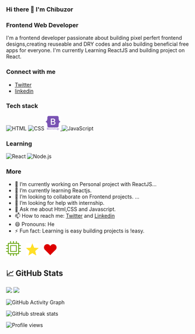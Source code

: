 ### Hi there 👋 I'm Chibuzor

### Frontend Web Developer
I'm a frontend developer passionate about building pixel perfert frontend designs,creating reuseable and DRY codes and also building beneficial free apps for everyone. I'm currently Learning ReactJS and building project on React.

### Connect with me
* [Twitter](https://twitter.com/francisobinneji)
* [linkedin](https://linkedin.com/in/chibuzor-francis-obinneji/)

### Tech stack
![HTML](https://img.shields.io/badge/HTML5-E34F26?style=for-the-badge&logo=html5&logoColor=white) 
![CSS](https://img.shields.io/badge/-css3-1572B6?&style=for-the-badge&logo=css3&logoColor=white)
<a href="https://getbootstrap.com" target="_blank">
  <img src="https://raw.githubusercontent.com/devicons/devicon/master/icons/bootstrap/bootstrap-plain-wordmark.svg"  alt="bootstrap" width="40" height="40"/>
 </a>
 ![JavaScript](https://img.shields.io/badge/-javascript-F7DF1E?&style=for-the-badge&logo=javascript&logoColor=black)

### Learning

![React](https://img.shields.io/badge/-ReactJS-grey?&style=for-the-badge&logo=react&logoColor=61DAFB)
![Node.js](https://img.shields.io/badge/Node.js-339933?style=for-the-badge&logo=nodedotjs&logoColor=white)

### More

- 🔭 I’m currently working on Personal project with ReactJS...
- 🌱 I’m currently learning Reactjs.
- 👯 I’m looking to collaborate on Frontend projects. ...
- 🤔 I’m looking for help with internship. 
- 💬 Ask me about Html,CSS and Javascript.
- 📫 How to reach me: [Twitter](https://twitter.com/francisobinneji) and [Linkedin]()
- 😄 Pronouns: He
- ⚡ Fun fact: Learning is easy building projects is !easy.

<a href='https://docs.github.com/en/developers'><img src='https://raw.githubusercontent.com/acervenky/animated-github-badges/master/assets/devbadge.gif' width='40' height='40'></a> <a href='https://stars.github.com/'><img src='https://raw.githubusercontent.com/acervenky/animated-github-badges/master/assets/starbadge.gif' width='35' height='35'></a> <a href='https://docs.github.com/en/github/supporting-the-open-source-community-with-github-sponsors'><img src='https://raw.githubusercontent.com/acervenky/animated-github-badges/master/assets/sponsorbadge.gif' width='35' height='35'></a> 

<!-- [![Top Langs](https://github-readme-stats.vercel.app/api/top-langs/?username=obinneji)](https://github.com/anuraghazra/github-readme-stats) -->

<!-- ![GitHub stats](https://github-readme-stats.vercel.app/api?username=obinneji&show_icons=true) -->
## 📈 GitHub Stats

<a href="https://github.com/obinneji/github-readme-stats"><img height="150em" src="https://github-readme-stats.vercel.app/api/top-langs/?username=obinneji&hide=Shell,Ruby&layout=compact&theme=onedark" /></a> 
<a href="https://github.com/obinneji/github-readme-stats"><img height="150em" src="https://github-readme-stats.vercel.app/api?username=obinneji&show_icons=true&theme=onedark" /></a>
 

![GitHub Activity Graph](https://activity-graph.herokuapp.com/graph?username=obinneji)  

![GitHub streak stats](https://github-readme-streak-stats.herokuapp.com/?user=obinneji)  

![Profile views](https://gpvc.arturio.dev/obinneji)  
